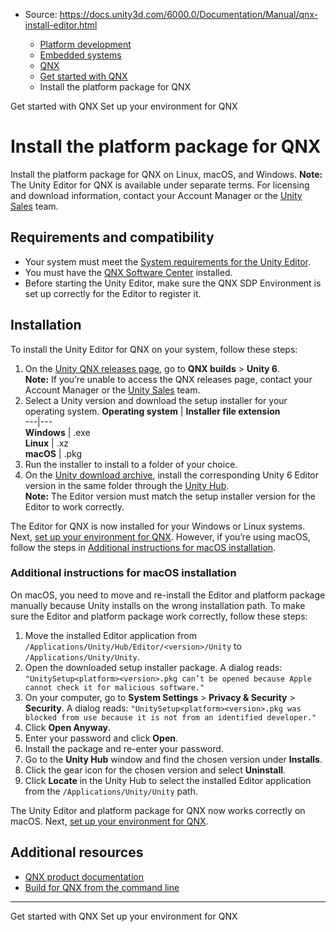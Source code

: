 * Source: https://docs.unity3d.com/6000.0/Documentation/Manual/qnx-install-editor.html

  * [Platform development ](https://docs.unity3d.com/6000.0/Documentation/Manual/PlatformSpecific.html)
  * [Embedded systems](https://docs.unity3d.com/6000.0/Documentation/Manual/embedded-systems.html)
  * [QNX](https://docs.unity3d.com/6000.0/Documentation/Manual/qnx.html)
  * [Get started with QNX](https://docs.unity3d.com/6000.0/Documentation/Manual/qnx-get-started.html)
  * Install the platform package for QNX


[](https://docs.unity3d.com/6000.0/Documentation/Manual/qnx-get-started.html)
Get started with QNX
[](https://docs.unity3d.com/6000.0/Documentation/Manual/qnx-environment-setup.html)
Set up your environment for QNX
# Install the platform package for QNX
Install the platform package for QNX on Linux, macOS, and Windows.
**Note:** The Unity Editor for QNX is available under separate terms. For licensing and download information, contact your Account Manager or the [Unity Sales](https://create.unity.com/unity-for-industries) team.
## Requirements and compatibility
  * Your system must meet the [System requirements for the Unity Editor](https://docs.unity3d.com/6000.0/Documentation/Manual/system-requirements.html#editor).
  * You must have the [QNX Software Center](http://www.qnx.com/download/index.html) installed.
  * Before starting the Unity Editor, make sure the QNX SDP Environment is set up correctly for the Editor to register it.


## Installation
To install the Unity Editor for QNX on your system, follow these steps:
  1. On the [Unity QNX releases page](https://share.unity.com/secure/workspace/?packageId=BAKK-NL2G&tok=ABSEtmWNjeg8_TWIzN8VAKfsuya3N5NbgA:1730216656105&enableStreamSaver=true#directory/9226e9bb-8abd-4a07-886c-f4e0e374ac11), go to **QNX builds** > **Unity 6**.  
**Note:** If you’re unable to access the QNX releases page, contact your Account Manager or the [Unity Sales](https://create.unity.com/unity-for-industries) team. 
  2. Select a Unity version and download the setup installer for your operating system. 
**Operating system** | **Installer file extension**  
---|---  
**Windows** | .exe  
**Linux** | .xz  
**macOS** | .pkg  
  3. Run the installer to install to a folder of your choice.
  4. On the [Unity download archive](https://unity.com/releases/editor/archive), install the corresponding Unity 6 Editor version in the same folder through the [Unity Hub](https://docs.unity3d.com/hub/manual/index.html).  
**Note:** The Editor version must match the setup installer version for the Editor to work correctly. 


The Editor for QNX is now installed for your Windows or Linux systems. Next, [set up your environment for QNX](https://docs.unity3d.com/6000.0/Documentation/Manual/qnx-environment-setup.html). However, if you’re using macOS, follow the steps in [Additional instructions for macOS installation](https://docs.unity3d.com/6000.0/Documentation/Manual/qnx-install-editor.html#macOS).
### Additional instructions for macOS installation
On macOS, you need to move and re-install the Editor and platform package manually because Unity installs on the wrong installation path. To make sure the Editor and platform package work correctly, follow these steps:
  1. Move the installed Editor application from `/Applications/Unity/Hub/Editor/<version>/Unity` to `/Applications/Unity/Unity`.
  2. Open the downloaded setup installer package. A dialog reads: `"UnitySetup<platform><version>.pkg can’t be opened because Apple cannot check it for malicious software."`
  3. On your computer, go to **System Settings** > **Privacy & Security** > **Security**. A dialog reads: `"UnitySetup<platform><version>.pkg was blocked from use because it is not from an identified developer."`
  4. Click **Open Anyway**.
  5. Enter your password and click **Open**.
  6. Install the package and re-enter your password.
  7. Go to the **Unity Hub** window and find the chosen version under **Installs**.
  8. Click the gear icon for the chosen version and select **Uninstall**.
  9. Click **Locate** in the Unity Hub to select the installed Editor application from the `/Applications/Unity/Unity` path.


The Unity Editor and platform package for QNX now works correctly on macOS. Next, [set up your environment for QNX](https://docs.unity3d.com/6000.0/Documentation/Manual/qnx-environment-setup.html). 
## Additional resources
  * [QNX product documentation](http://www.qnx.com/developers/docs/index.html)
  * [Build for QNX from the command line](https://docs.unity3d.com/6000.0/Documentation/Manual/qnx-build-command-line.html)


* * *
[](https://docs.unity3d.com/6000.0/Documentation/Manual/qnx-get-started.html)
Get started with QNX
[](https://docs.unity3d.com/6000.0/Documentation/Manual/qnx-environment-setup.html)
Set up your environment for QNX
